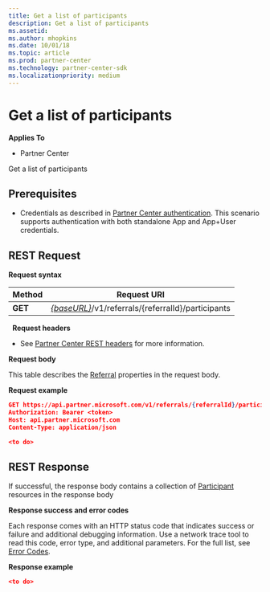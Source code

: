```yaml
---
title: Get a list of participants
description: Get a list of participants
ms.assetid: 
ms.author: mhopkins
ms.date: 10/01/18
ms.topic: article
ms.prod: partner-center
ms.technology: partner-center-sdk
ms.localizationpriority: medium
---
```


# Get a list of participants


**Applies To**

-   Partner Center


Get a list of participants

## <span id="Prerequisites"></span><span id="prerequisites"></span><span id="PREREQUISITES"></span>Prerequisites


-   Credentials as described in [Partner Center authentication](partner-center-authentication.md). This scenario supports authentication with both standalone App and App+User credentials.


## <span id="REST_Request"></span><span id="rest_request"></span><span id="REST_REQUEST"></span>REST Request


**Request syntax**

| Method   | Request URI                                                                                                 |
|----------|-------------------------------------------------------------------------------------------------------------|
| **GET** | [*{baseURL}*](partner-center-rest-urls.md)/v1/referrals/{referralId}/participants                           |

 
**Request headers**

-   See [Partner Center REST headers](headers.md) for more information.

**Request body**

This table describes the [Referral](referral.md) properties in the request body.


**Request example**

```json
GET https://api.partner.microsoft.com/v1/referrals/{referralId}/participants HTTP/1.1
Authorization: Bearer <token>
Host: api.partner.microsoft.com
Content-Type: application/json

<to do>
```

## <span id="Response"></span><span id="response"></span><span id="RESPONSE"></span>REST Response

If successful, the response body contains a collection of [Participant](referral.md#participant) resources in the response body

**Response success and error codes**

Each response comes with an HTTP status code that indicates success or failure and additional debugging information. Use a network trace tool to read this code, error type, and additional parameters. For the full list, see [Error Codes](error-codes.md).

**Response example**

``` json
<to do>
```

 

 





